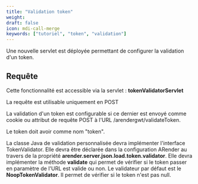 ```yaml
---
title: "Validation token"
weight: 
draft: false
icon: mdi-call-merge
keywords: ["tutoriel", "token", "validation"]
---
```


Une nouvelle servlet est déployée permettant de configurer la validation d'un token.

## Requête 

Cette fonctionnalité est accessible via la servlet : **tokenValidatorServlet**

La requête est utilisable uniquement en POST


La validation d'un token est configurable si ce dernier est envoyé comme cookie ou attribut de requête POST à l'URL /arendergwt/validateToken.

Le token doit avoir comme nom "token".

La classe Java de validation personnalisée devra implémenter l'interface TokenValidator. Elle devra être déclarée dans la configuration ARender au travers de la propriété **arender.server.json.load.token.validator**.
Elle devra implémenter la méthode **validate** qui permet de vérifier si le token passer en paramètre de l'URL est valide ou non. 
Le validateur par défaut est le **NoopTokenValidator**. Il permet de vérifier si le token n'est pas null.